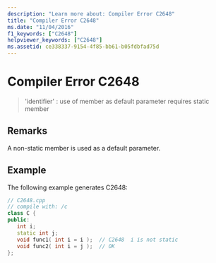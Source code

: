 ```yaml
---
description: "Learn more about: Compiler Error C2648"
title: "Compiler Error C2648"
ms.date: "11/04/2016"
f1_keywords: ["C2648"]
helpviewer_keywords: ["C2648"]
ms.assetid: ce338337-9154-4f85-bb61-b05fdbfad75d
---
```

# Compiler Error C2648

> 'identifier' : use of member as default parameter requires static member

## Remarks

A non-static member is used as a default parameter.

## Example

The following example generates C2648:

```cpp
// C2648.cpp
// compile with: /c
class C {
public:
   int i;
   static int j;
   void func1( int i = i );  // C2648  i is not static
   void func2( int i = j );  // OK
};
```
